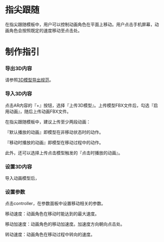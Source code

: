 # 指尖跟随

在指尖跟随模板中，用户可以控制动画角色在平面上移动。用户点击手机屏幕，动画角色会按照既定的速度移动至点击处。

# 制作指引

### 导出3D内容

请参照[3D模型导出规范](/arzi-yuan-zhi-zuo-gui-fan/arzi-yuan-zhi-zuo-gui-fan/3dmo-xing-dao-chu-gui-fan.md)。

### 导入3D内容

点击AR内容的『+』按钮，选择『上传3D模型』。上传模型FBX文件后，勾选『启用动画』，随后上传动画FBX文件。

在指尖跟随模板中，建议上传至少两段动画：

『默认播放的动画』即模型在非移动状态时的动作。

『移动时播放的动画』即模型在移动过程中的动作。

此外，还可以选择上传点击模型触发的『点击时播放的动画』。

### 设置3D内容

导入动画模型后，

### 设置参数

点击controller，在参数面板中设置移动相关的参数。

移动速度：动画角色在移动时能达到的最大速度。

移动加速度：动画角色的移动加速度。加速度方向朝向点击处。

转动速度：动画角色在移动过程中转向的速度。


